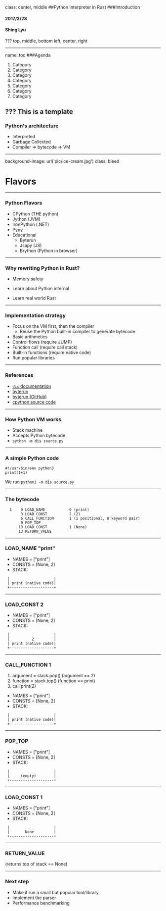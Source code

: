 class: center, middle
##Python Interpreter in Rust
###Introduction
#### 2017/3/28
#### Shing Lyu


???
top, middle, bottom
left, center, right

---
name: toc
###Agenda
1. Category 
1. Category 
1. Category 
1. Category 
1. Category 
1. Category 
1. Category 

???
This is a template
---

### Python's architecture
* Interpreted
* Garbage Collected
* Compiler => bytecode => VM

---
background-image: url('pic/ice-cream.jpg')
class: bleed
# Flavors


---
### Python Flavors
* CPython (THE python)
* Jython (JVM)
* IronPython (.NET)
* Pypy
* Educational
  * Byterun
  * Jsapy (JS)
  * Brython (Python in browser)

---
### Why rewriting Python in Rust?
* Memory safety

* Learn about Python internal
* Learn real world Rust

---
### Implementation strategy
* Focus on the VM first, then the compiler
  * Reuse the Python built-in compiler to generate bytecode
* Basic arithmetics
* Control flows (require JUMP)
* Function call (require call stack)
* Built-in functions (require native code)
* Run popular libraries


---
### References
* [`dis` documentation](https://docs.python.org/3.4/library/dis.html)
* [byterun](http://www.aosabook.org/en/500L/a-python-interpreter-written-in-python.html)
* [byterun (GitHub)](https://github.com/nedbat/byterun/)
* [cpython source code](https://github.com/python/cpython)

---
### How Python VM works
* Stack machine
* Accepts Python bytecode
* `python -m dis source.py`

---

### A simple Python code

```
#!/usr/bin/env python3
print(1+1)
```

We run `python3 -m dis source.py`

---

### The bytecode

```
  1    0 LOAD_NAME           0 (print)
       3 LOAD_CONST          2 (2)
       6 CALL_FUNCTION       1 (1 positional, 0 keyword pair)
       9 POP_TOP
      10 LOAD_CONST          1 (None)
      13 RETURN_VALUE

```

---

### LOAD_NAME "print"
* NAMES = ["print"]
* CONSTS = [None, 2]
* STACK:

```
 |                    |
 | print (native code)|
 +--------------------+
```
---
### LOAD_CONST 2
* NAMES = ["print"]
* CONSTS = [None, 2]
* STACK:

```
 |                    |
 |          2         |
 | print (native code)|
 +--------------------+
```

---

### CALL_FUNCTION 1
1. argument = stack.pop() (argument == 2)
2. function = stack.top() (function == print)
3. call print(2)

* NAMES = ["print"]
* CONSTS = [None, 2]
* STACK:

```
 |                    |
 | print (native code)|
 +--------------------+
```
---
### POP_TOP
* NAMES = ["print"]
* CONSTS = [None, 2]
* STACK:

```
 |                    |
 |     (empty)        |
 +--------------------+
```

---
### LOAD_CONST 1
* NAMES = ["print"]
* CONSTS = [None, 2]
* STACK:

```
 |                    |
 |       None         |
 +--------------------+
```

---
### RETURN_VALUE

(returns top of stack == None)

---

### Next step
* Make it run a small but popular tool/library
* Implement the parser
* Performance benchmarking
